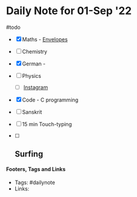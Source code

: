 # Daily Note for 01-Sep '22
#todo
- [x] Maths - [Envelopes](https://www.youtube.com/watch?v=fJWnA4j0_ho)
- [ ] Chemistry
- [x] German - 
- [ ] Physics
	- [ ] [Instagram](https://www.instagram.com/physics.infographics/)
- [x] Code - C programming
- [ ] Sanskrit
- [ ] 15 min Touch-typing
- [ ] Surfing
	-  


#### Footers, Tags and Links
- Tags: #dailynote 
- Links: 

[^1]: